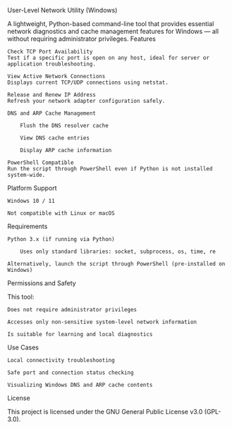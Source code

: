 User-Level Network Utility (Windows)

A lightweight, Python-based command-line tool that provides essential network diagnostics and cache management features for Windows — all without requiring administrator privileges.
Features

    Check TCP Port Availability
    Test if a specific port is open on any host, ideal for server or application troubleshooting.

    View Active Network Connections
    Displays current TCP/UDP connections using netstat.

    Release and Renew IP Address
    Refresh your network adapter configuration safely.

    DNS and ARP Cache Management

        Flush the DNS resolver cache

        View DNS cache entries

        Display ARP cache information

    PowerShell Compatible
    Run the script through PowerShell even if Python is not installed system-wide.

Platform Support

    Windows 10 / 11

    Not compatible with Linux or macOS

Requirements

    Python 3.x (if running via Python)

        Uses only standard libraries: socket, subprocess, os, time, re

    Alternatively, launch the script through PowerShell (pre-installed on Windows)
Permissions and Safety

This tool:

    Does not require administrator privileges

    Accesses only non-sensitive system-level network information

    Is suitable for learning and local diagnostics

Use Cases

    Local connectivity troubleshooting

    Safe port and connection status checking

    Visualizing Windows DNS and ARP cache contents

License

This project is licensed under the GNU General Public License v3.0 (GPL-3.0).
